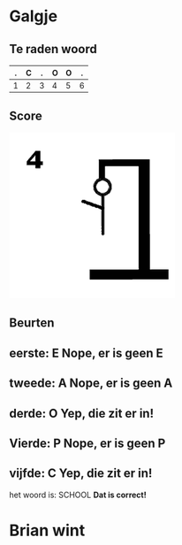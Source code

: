 # Galgje

## Te raden woord

|.|C|.|O|O|.|
|-|-|-|-|-|-|
|1|2|3|4|5|6|

## Score
![gallow](./images/4.png)

## Beurten
eerste: E
Nope, er is geen E
-------------------
tweede: A
Nope, er is geen A
-------------------
derde: O
Yep, die zit er in!
-------------------
Vierde: P
Nope, er is geen P
-------------------
vijfde: C
Yep, die zit er in!
-------------------
het woord is: SCHOOL
**Dat is correct!**
# Brian wint